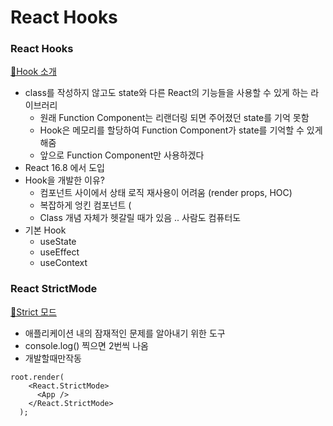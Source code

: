 # React Hooks

### React Hooks

[🔗Hook 소개](https://ko.legacy.reactjs.org/docs/hooks-intro.html#motivation)

* class를 작성하지 않고도 state와 다른 React의 기능들을 사용할 수 있게 하는 라이브러리
  * 원래 Function Component는 리랜더링 되면 주어졌던 state를 기억 못함
  * Hook은 메모리를 할당하여 Function Component가 state를 기억할 수 있게 해줌
  * 앞으로 Function Component만 사용하겠다
* React 16.8 에서 도입
* Hook을 개발한 이유?
  * 컴포넌트 사이에서 상태 로직 재사용이 어려움 (render props, HOC)
  * 복잡하게 엉킨 컴포넌트 (
  * Class 개념 자체가 헷갈릴 때가 있음 .. 사람도 컴퓨터도
* 기본 Hook
  * useState
  * useEffect
  * useContext

### React StrictMode

[🔗Strict 모드](https://ko.legacy.reactjs.org/docs/strict-mode.html)

* 애플리케이션 내의 잠재적인 문제를 알아내기 위한 도구
* console.log() 찍으면 2번씩 나옴
* 개발할때만작동

```main.tsx
root.render(
    <React.StrictMode>
      <App />
    </React.StrictMode>
  );
```
